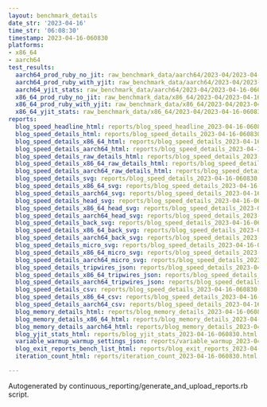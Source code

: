 ```yaml
---
layout: benchmark_details
date_str: '2023-04-16'
time_str: '06:08:30'
timestamp: 2023-04-16-060830
platforms:
- x86_64
- aarch64
test_results:
  aarch64_prod_ruby_no_jit: raw_benchmark_data/aarch64/2023-04/2023-04-16-060830_basic_benchmark_aarch64_prod_ruby_no_jit.json
  aarch64_prod_ruby_with_yjit: raw_benchmark_data/aarch64/2023-04/2023-04-16-060830_basic_benchmark_aarch64_prod_ruby_with_yjit.json
  aarch64_yjit_stats: raw_benchmark_data/aarch64/2023-04/2023-04-16-060830_basic_benchmark_aarch64_yjit_stats.json
  x86_64_prod_ruby_no_jit: raw_benchmark_data/x86_64/2023-04/2023-04-16-060830_basic_benchmark_x86_64_prod_ruby_no_jit.json
  x86_64_prod_ruby_with_yjit: raw_benchmark_data/x86_64/2023-04/2023-04-16-060830_basic_benchmark_x86_64_prod_ruby_with_yjit.json
  x86_64_yjit_stats: raw_benchmark_data/x86_64/2023-04/2023-04-16-060830_basic_benchmark_x86_64_yjit_stats.json
reports:
  blog_speed_headline_html: reports/blog_speed_headline_2023-04-16-060830.html
  blog_speed_details_html: reports/blog_speed_details_2023-04-16-060830.html
  blog_speed_details_x86_64_html: reports/blog_speed_details_2023-04-16-060830.x86_64.html
  blog_speed_details_aarch64_html: reports/blog_speed_details_2023-04-16-060830.aarch64.html
  blog_speed_details_raw_details_html: reports/blog_speed_details_2023-04-16-060830.raw_details.html
  blog_speed_details_x86_64_raw_details_html: reports/blog_speed_details_2023-04-16-060830.x86_64.raw_details.html
  blog_speed_details_aarch64_raw_details_html: reports/blog_speed_details_2023-04-16-060830.aarch64.raw_details.html
  blog_speed_details_svg: reports/blog_speed_details_2023-04-16-060830.svg
  blog_speed_details_x86_64_svg: reports/blog_speed_details_2023-04-16-060830.x86_64.svg
  blog_speed_details_aarch64_svg: reports/blog_speed_details_2023-04-16-060830.aarch64.svg
  blog_speed_details_head_svg: reports/blog_speed_details_2023-04-16-060830.head.svg
  blog_speed_details_x86_64_head_svg: reports/blog_speed_details_2023-04-16-060830.x86_64.head.svg
  blog_speed_details_aarch64_head_svg: reports/blog_speed_details_2023-04-16-060830.aarch64.head.svg
  blog_speed_details_back_svg: reports/blog_speed_details_2023-04-16-060830.back.svg
  blog_speed_details_x86_64_back_svg: reports/blog_speed_details_2023-04-16-060830.x86_64.back.svg
  blog_speed_details_aarch64_back_svg: reports/blog_speed_details_2023-04-16-060830.aarch64.back.svg
  blog_speed_details_micro_svg: reports/blog_speed_details_2023-04-16-060830.micro.svg
  blog_speed_details_x86_64_micro_svg: reports/blog_speed_details_2023-04-16-060830.x86_64.micro.svg
  blog_speed_details_aarch64_micro_svg: reports/blog_speed_details_2023-04-16-060830.aarch64.micro.svg
  blog_speed_details_tripwires_json: reports/blog_speed_details_2023-04-16-060830.tripwires.json
  blog_speed_details_x86_64_tripwires_json: reports/blog_speed_details_2023-04-16-060830.x86_64.tripwires.json
  blog_speed_details_aarch64_tripwires_json: reports/blog_speed_details_2023-04-16-060830.aarch64.tripwires.json
  blog_speed_details_csv: reports/blog_speed_details_2023-04-16-060830.csv
  blog_speed_details_x86_64_csv: reports/blog_speed_details_2023-04-16-060830.x86_64.csv
  blog_speed_details_aarch64_csv: reports/blog_speed_details_2023-04-16-060830.aarch64.csv
  blog_memory_details_html: reports/blog_memory_details_2023-04-16-060830.html
  blog_memory_details_x86_64_html: reports/blog_memory_details_2023-04-16-060830.x86_64.html
  blog_memory_details_aarch64_html: reports/blog_memory_details_2023-04-16-060830.aarch64.html
  blog_yjit_stats_html: reports/blog_yjit_stats_2023-04-16-060830.html
  variable_warmup_warmup_settings_json: reports/variable_warmup_2023-04-16-060830.warmup_settings.json
  blog_exit_reports_bench_list_html: reports/blog_exit_reports_2023-04-16-060830.bench_list.html
  iteration_count_html: reports/iteration_count_2023-04-16-060830.html

---
```

Autogenerated by continuous_reporting/generate_and_upload_reports.rb script.
